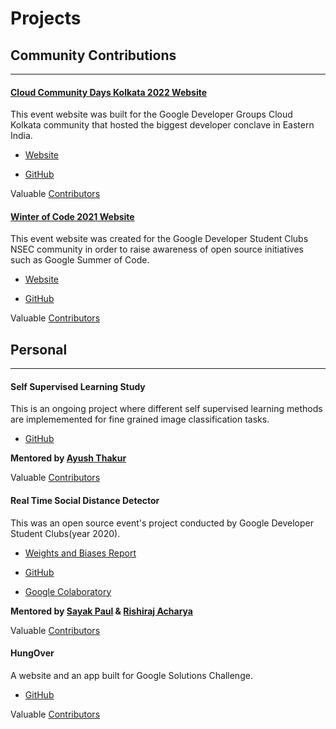 # Projects

## Community Contributions

---

#### [Cloud Community Days Kolkata 2022 Website](https://gdgcloud.kolkata.dev/ccd2022/)

This event website was built for the Google Developer Groups Cloud Kolkata community that hosted the biggest developer conclave in Eastern India.

* [Website](https://gdgcloud.kolkata.dev/ccd2022/)

* [GitHub](https://github.com/gdgcloudkol/ccd2022)

Valuable [Contributors](https://github.com/gdgcloudkol/ccd2022/graphs/contributors)

#### [Winter of Code 2021 Website](https://winterofcode.com/2021/)

This event website was created for the Google Developer Student Clubs NSEC community in order to raise awareness of open source initiatives such as Google Summer of Code.

* [Website](https://winterofcode.com/2021/)

* [GitHub](https://github.com/winterofcode/2021)

Valuable [Contributors](https://github.com/winterofcode/2021/graphs/contributors)

## Personal

---

#### Self Supervised Learning Study

This is an ongoing project where different self supervised learning methods are implememented for fine grained image classification tasks.

* [GitHub](https://github.com/cosmo3769/SSL-study)

**Mentored by [Ayush Thakur](https://wandb.ai/ayush-thakur)**

Valuable [Contributors](https://github.com/cosmo3769/SSL-study/graphs/contributors)

#### Real Time Social Distance Detector

This was an open source event's project conducted by Google Developer Student Clubs(year 2020).

* [Weights and Biases Report](https://wandb.ai/social-distance-detector/real-time-social-distance-detector/reports/Real-Time-Social-Distance-Detector--Vmlldzo0Njc3OTI)

* [GitHub](https://github.com/DeepFusionAI/social-distance-detector)

* [Google Colaboratory](https://colab.research.google.com/drive/1FbXD9kMwmTE3UW56H41QlWMiNQtZ6Irp)

**Mentored by [Sayak Paul](https://sayak.dev) & [Rishiraj Acharya](https://rishiraj.github.io)**

Valuable [Contributors](https://github.com/DeepFusionAI/social-distance-detector/graphs/contributors)

#### HungOver

A website and an app built for Google Solutions Challenge.

* [GitHub](https://github.com/cosmo3769/HungOver)

Valuable [Contributors](https://github.com/cosmo3769/HungOver/graphs/contributors)
